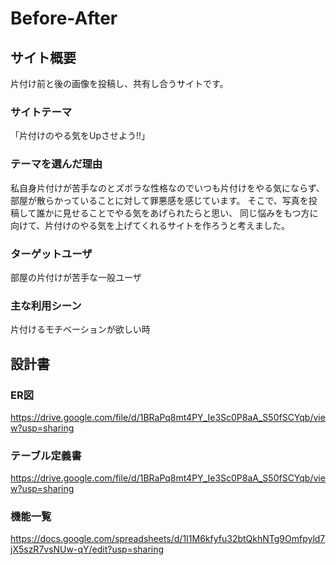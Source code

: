 # Before-After

## サイト概要
片付け前と後の画像を投稿し、共有し合うサイトです。

### サイトテーマ
「片付けのやる気をUpさせよう!!」

### テーマを選んだ理由
私自身片付けが苦手なのとズボラな性格なのでいつも片付けをやる気にならず、
部屋が散らかっていることに対して罪悪感を感じています。
そこで、写真を投稿して誰かに見せることでやる気をあげられたらと思い、
同じ悩みをもつ方に向けて、片付けのやる気を上げてくれるサイトを作ろうと考えました。

### ターゲットユーザ
部屋の片付けが苦手な一般ユーザ

### 主な利用シーン
片付けるモチベーションが欲しい時

## 設計書

### ER図
<https://drive.google.com/file/d/1BRaPq8mt4PY_Ie3Sc0P8aA_S50fSCYqb/view?usp=sharing>

### テーブル定義書
<https://drive.google.com/file/d/1BRaPq8mt4PY_Ie3Sc0P8aA_S50fSCYqb/view?usp=sharing>

### 機能一覧
<https://docs.google.com/spreadsheets/d/1I1M6kfyfu32btQkhNTg9Omfpyld7jX5szR7vsNUw-qY/edit?usp=sharing>


